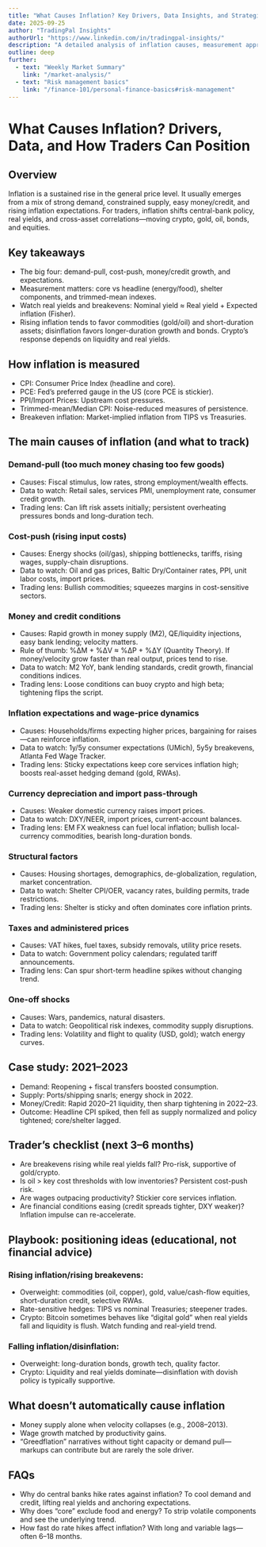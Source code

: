 ```yaml
---
title: "What Causes Inflation? Key Drivers, Data Insights, and Strategies for Traders"
date: 2025-09-25
author: "TradingPal Insights"
authorUrl: "https://www.linkedin.com/in/tradingpal-insights/"
description: "A detailed analysis of inflation causes, measurement approaches, core drivers, and tactical positioning ideas for traders across crypto, commodities, bonds, and equities."
outline: deep
further:
  - text: "Weekly Market Summary"
    link: "/market-analysis/"
  - text: "Risk management basics"
    link: "/finance-101/personal-finance-basics#risk-management"
---
```

# What Causes Inflation? Drivers, Data, and How Traders Can Position

## Overview
Inflation is a sustained rise in the general price level. It usually emerges from a mix of strong demand, constrained supply, easy money/credit, and rising inflation expectations. For traders, inflation shifts central-bank policy, real yields, and cross-asset correlations—moving crypto, gold, oil, bonds, and equities.

## Key takeaways
- The big four: demand-pull, cost-push, money/credit growth, and expectations.
- Measurement matters: core vs headline (energy/food), shelter components, and trimmed-mean indexes.
- Watch real yields and breakevens: Nominal yield ≈ Real yield + Expected inflation (Fisher).
- Rising inflation tends to favor commodities (gold/oil) and short-duration assets; disinflation favors longer-duration growth and bonds. Crypto’s response depends on liquidity and real yields.

## How inflation is measured
- CPI: Consumer Price Index (headline and core).
- PCE: Fed’s preferred gauge in the US (core PCE is stickier).
- PPI/Import Prices: Upstream cost pressures.
- Trimmed-mean/Median CPI: Noise-reduced measures of persistence.
- Breakeven inflation: Market-implied inflation from TIPS vs Treasuries.

## The main causes of inflation (and what to track)

### Demand-pull (too much money chasing too few goods)
- Causes: Fiscal stimulus, low rates, strong employment/wealth effects.
- Data to watch: Retail sales, services PMI, unemployment rate, consumer credit growth.
- Trading lens: Can lift risk assets initially; persistent overheating pressures bonds and long-duration tech.

### Cost-push (rising input costs)
- Causes: Energy shocks (oil/gas), shipping bottlenecks, tariffs, rising wages, supply-chain disruptions.
- Data to watch: Oil and gas prices, Baltic Dry/Container rates, PPI, unit labor costs, import prices.
- Trading lens: Bullish commodities; squeezes margins in cost-sensitive sectors.

### Money and credit conditions
- Causes: Rapid growth in money supply (M2), QE/liquidity injections, easy bank lending; velocity matters.
- Rule of thumb: %ΔM + %ΔV ≈ %ΔP + %ΔY (Quantity Theory). If money/velocity grow faster than real output, prices tend to rise.
- Data to watch: M2 YoY, bank lending standards, credit growth, financial conditions indices.
- Trading lens: Loose conditions can buoy crypto and high beta; tightening flips the script.

### Inflation expectations and wage-price dynamics
- Causes: Households/firms expecting higher prices, bargaining for raises—can reinforce inflation.
- Data to watch: 1y/5y consumer expectations (UMich), 5y5y breakevens, Atlanta Fed Wage Tracker.
- Trading lens: Sticky expectations keep core services inflation high; boosts real-asset hedging demand (gold, RWAs).

### Currency depreciation and import pass-through
- Causes: Weaker domestic currency raises import prices.
- Data to watch: DXY/NEER, import prices, current-account balances.
- Trading lens: EM FX weakness can fuel local inflation; bullish local-currency commodities, bearish long-duration bonds.

### Structural factors
- Causes: Housing shortages, demographics, de-globalization, regulation, market concentration.
- Data to watch: Shelter CPI/OER, vacancy rates, building permits, trade restrictions.
- Trading lens: Shelter is sticky and often dominates core inflation prints.

### Taxes and administered prices
- Causes: VAT hikes, fuel taxes, subsidy removals, utility price resets.
- Data to watch: Government policy calendars; regulated tariff announcements.
- Trading lens: Can spur short-term headline spikes without changing trend.

### One-off shocks
- Causes: Wars, pandemics, natural disasters.
- Data to watch: Geopolitical risk indexes, commodity supply disruptions.
- Trading lens: Volatility and flight to quality (USD, gold); watch energy curves.

## Case study: 2021–2023
- Demand: Reopening + fiscal transfers boosted consumption.
- Supply: Ports/shipping snarls; energy shock in 2022.
- Money/Credit: Rapid 2020–21 liquidity, then sharp tightening in 2022–23.
- Outcome: Headline CPI spiked, then fell as supply normalized and policy tightened; core/shelter lagged.

## Trader’s checklist (next 3–6 months)
- Are breakevens rising while real yields fall? Pro-risk, supportive of gold/crypto.
- Is oil > key cost thresholds with low inventories? Persistent cost-push risk.
- Are wages outpacing productivity? Stickier core services inflation.
- Are financial conditions easing (credit spreads tighter, DXY weaker)? Inflation impulse can re-accelerate.

## Playbook: positioning ideas (educational, not financial advice)

### Rising inflation/rising breakevens:
- Overweight: commodities (oil, copper), gold, value/cash-flow equities, short-duration credit, selective RWAs.
- Rate-sensitive hedges: TIPS vs nominal Treasuries; steepener trades.
- Crypto: Bitcoin sometimes behaves like “digital gold” when real yields fall and liquidity is flush. Watch funding and real-yield trend.

### Falling inflation/disinflation:
- Overweight: long-duration bonds, growth tech, quality factor.
- Crypto: Liquidity and real yields dominate—disinflation with dovish policy is typically supportive.

## What doesn’t automatically cause inflation
- Money supply alone when velocity collapses (e.g., 2008–2013).
- Wage growth matched by productivity gains.
- “Greedflation” narratives without tight capacity or demand pull—markups can contribute but are rarely the sole driver.

## FAQs
- Why do central banks hike rates against inflation? To cool demand and credit, lifting real yields and anchoring expectations.
- Why does “core” exclude food and energy? To strip volatile components and see the underlying trend.
- How fast do rate hikes affect inflation? With long and variable lags—often 6–18 months.